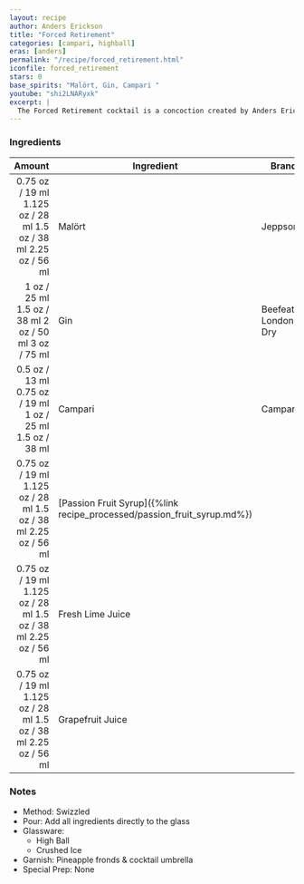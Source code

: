 ```yaml
---
layout: recipe
author: Anders Erickson
title: "Forced Retirement"
categories: [campari, highball]
eras: [anders]
permalink: "/recipe/forced_retirement.html"
iconfile: forced_retirement
stars: 0
base_spirits: "Malört, Gin, Campari "
youtube: "shi2LNARyxk"
excerpt: |
  The Forced Retirement cocktail is a concoction created by Anders Erickson, a Chicago-based bartender and YouTuber. It's a rather unique drink that incorporates the infamous Malört, a Chicago spirit known for its intense, bitter flavor.
---
```


### Ingredients

|  Amount | Ingredient                                                    | Brand                |
| ------: | ------------------------------------------------------------- | -------------------- |
| <span class="onex active">0.75 oz / 19 ml</span> <span class="onehalfx">1.125 oz / 28 ml</span> <span class="twox">1.5 oz / 38 ml</span> <span class="threex">2.25 oz / 56 ml</span> | Malört                                                        | Jeppson's            |
|    <span class="onex active">1 oz / 25 ml</span> <span class="onehalfx">1.5 oz / 38 ml</span> <span class="twox">2 oz / 50 ml</span> <span class="threex">3 oz / 75 ml</span> | Gin                                                           | Beefeater London Dry |
|  <span class="onex active">0.5 oz / 13 ml</span> <span class="onehalfx">0.75 oz / 19 ml</span> <span class="twox">1 oz / 25 ml</span> <span class="threex">1.5 oz / 38 ml</span> | Campari                                                       | Campari              |
| <span class="onex active">0.75 oz / 19 ml</span> <span class="onehalfx">1.125 oz / 28 ml</span> <span class="twox">1.5 oz / 38 ml</span> <span class="threex">2.25 oz / 56 ml</span> | [Passion Fruit Syrup]({%link recipe_processed/passion_fruit_syrup.md%}) |
| <span class="onex active">0.75 oz / 19 ml</span> <span class="onehalfx">1.125 oz / 28 ml</span> <span class="twox">1.5 oz / 38 ml</span> <span class="threex">2.25 oz / 56 ml</span> | Fresh Lime Juice                                              |
| <span class="onex active">0.75 oz / 19 ml</span> <span class="onehalfx">1.125 oz / 28 ml</span> <span class="twox">1.5 oz / 38 ml</span> <span class="threex">2.25 oz / 56 ml</span> | Grapefruit Juice                                              |

### Notes

- Method: Swizzled
- Pour: Add all ingredients directly to the glass
- Glassware:
  - High Ball
  - Crushed Ice
- Garnish: Pineapple fronds & cocktail umbrella
- Special Prep: None
